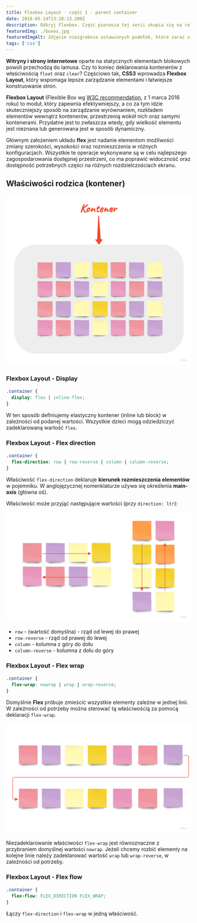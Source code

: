 ```yaml
---
title: Flexbox Layout - część 1 - parent container
date: 2016-05-14T13:28:13.200Z
description: Odkryj Flexbox. Część pierwsza tej serii skupia się na roli rodzica (kontenera) w Flexbox Layout. Dowiedz się, jak właściwości takie jak `display`, `flex-direction`, `flex-wrap`, i `flex-flow` wpływają na elastyczne rozmieszczanie elementów. Ten wpis pomoże ci zrozumieć, jak skutecznie zarządzać wyrównaniem i przestrzenią w kontenerze.
featuredImg: ./boxes.jpg
featuredImgAlt: Zdjęcie niezgrabnie ustawionych pudełek, które zaraz się przewrócą, na tle fioletowych drzwi. Photo by Curology on Unsplash.
tags: ['css']
---
```


**Witryny i strony internetowe** oparte na statycznych elementach blokowych powoli przechodzą do lamusa. Czy to koniec deklarowania kontenerów z właściwością `float` oraz `clear`? Częściowo tak, **CSS3** wprowadza **Flexbox Layout**, który wspomaga lepsze zarządzanie elementami i łatwiejsze konstruowanie stron.

**Flexbox Layout** (Flexible Box wg [W3C recommendation](https://www.w3.org/TR/css-flexbox-1/), z 1 marca 2016 roku) to moduł, który zapewnia efektywniejszy, a co za tym idzie skuteczniejszy sposób na zarządzanie wyrównaniem, rozkładem elementów wewnątrz kontenerów, przestrzenią wokół nich oraz samymi kontenerami. Przydatne jest to zwłaszcza wtedy, gdy wielkość elementu jest nieznana lub generowana jest w sposób dynamiczny.

Głównym założeniem układu **flex** jest nadanie elementom możliwości zmiany szerokości, wysokości oraz rozmieszczenia w różnych konfiguracjach. Wszystkie te operacje wykonywane są w celu najlepszego zagospodarowania dostępnej przestrzeni, co ma poprawić widoczność oraz dostępność potrzebnych części na różnych rozdzielczościach ekranu.

## Właściwości rodzica (kontener)

![Flex container - kontener nadrzędny z kontenerami w środku. Czerwony tekst 'Kontener', z którego wychodzi czerwona strzałka skierowana na kontener nadrzędny.](./flex-container.png)

### Flexbox Layout - Display

```css
.container {
  display: flex | inline-flex;
}
```

W ten sposób definiujemy elastyczny kontener (inline lub block) w zależności od podanej wartości. Wszystkie dzieci mogą odziedziczyć zadeklarowaną wartość `flex`.

### Flexbox Layout - Flex direction

```css
.container {
  flex-direction: row | row-reverse | column | column-reverse;
}
```

Właściwość `flex-direction` deklaruje **kierunek rozmieszczenia elementów** w pojemniku. W anglojęzycznej nomenklaturze używa się określenia **main-axis** (główna oś).

Właściwość może przyjąć następujące wartości (przy `direction: ltr`):

![Flex direction - pokazano cztery opcje właściwości flex-direction: row - od lewej do prawej; row-reverse - od prawej do lewej; column - z góry do dołu; column-reverse - z dołu do góry.](./flex-direction.png)

- `row` - (wartość domyślna) - rząd od lewej do prawej
- `row-reverse` - rząd od prawej do lewej
- `column` - kolumna z góry do dołu
- `column-reverse` - kolumna z dołu do góry

### Flexbox Layout - Flex wrap

```css
.container {
  flex-wrap: nowrap | wrap | wrap-reverse;
}
```

Domyślnie **Flex** próbuje zmieścić wszystkie elementy zależne w jednej linii. W zależności od potrzeby można sterować tą właściwością za pomocą deklaracji `flex-wrap`.

![Flex wrap - rząd kontenerów zaczyna zawijać się w drugi rząd, przez co otrzymujemy dwa rzędy kontenerów.](./flex-wrap.png)

Niezadeklarowanie właściwości `flex-wrap` jest równoznaczne z przybraniem domyślnej wartości `nowrap`. Jeżeli chcemy rozbić elementy na kolejne linie należy zadeklarować wartość `wrap` lub `wrap-reverse`, w zależności od potrzeby.

### Flexbox Layout - Flex flow

```css
.container {
  flex-flow: FLEX_DIRECTION FLEX_WRAP;
}
```

Łączy `flex-direction` i `flex-wrap` w jedną właściwość.
